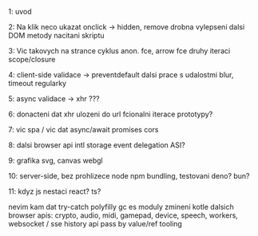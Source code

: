 1: uvod

2: Na klik neco ukazat	onclick -> hidden, remove
	drobna vylepseni
	dalsi DOM metody
	nacitani skriptu

3: Vic takovych na strance	cyklus
	anon. fce, arrow fce
	druhy iteraci
	scope/closure

4: client-side validace -> preventdefault
	dalsi prace s udalostmi
	blur, timeout
	regularky

5: async validace  -> xhr
	???

6: donacteni dat	xhr	ulozeni do url	fcionalni iterace	prototypy?

7: vic spa / vic dat		async/await	promises	cors

8: dalsi browser api	intl	storage	event delegation	ASI?

9: grafika			svg, canvas	webgl

10: server-side, bez prohlizece	node	npm	bundling, testovani	deno? bun?

11: kdyz js nestaci			react?	ts?



nevim kam dat
    try-catch
	polyfilly
	gc
	es moduly
	zmineni kotle dalsich browser apis: crypto, audio, midi, gamepad, device, speech, workers, websocket / sse
	history api
	pass by value/ref
	tooling
